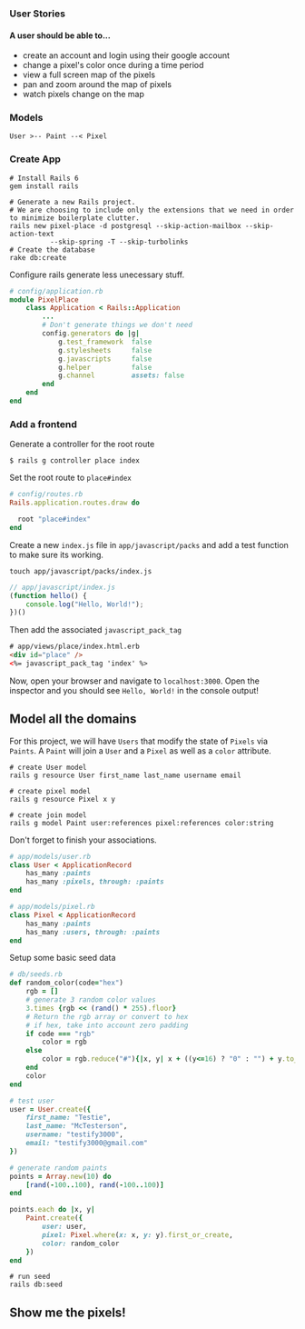 ### User Stories
#### A user should be able to...
- create an account and login using their google account
- change a pixel's color once during a time period
- view a full screen map of the pixels
- pan and zoom around the map of pixels
- watch pixels change on the map

### Models
`User >-- Paint --< Pixel`

### Create App
```shell
# Install Rails 6
gem install rails

# Generate a new Rails project.
# We are choosing to include only the extensions that we need in order to minimize boilerplate clutter.
rails new pixel-place -d postgresql --skip-action-mailbox --skip-action-text
          --skip-spring -T --skip-turbolinks
# Create the database
rake db:create

```
Configure rails generate less unecessary stuff.
```ruby
# config/application.rb
module PixelPlace
    class Application < Rails::Application
        ...
        # Don't generate things we don't need
        config.generators do |g|
            g.test_framework  false
            g.stylesheets     false
            g.javascripts     false
            g.helper          false
            g.channel         assets: false
        end
    end
end
```


### Add a frontend

Generate a controller for the root route
```shell
$ rails g controller place index
```

Set the root route to `place#index`
```ruby
# config/routes.rb
Rails.application.routes.draw do

  root "place#index"
end
```

Create a new `index.js` file in `app/javascript/packs` and add a test function to make sure its working.
```shell
touch app/javascript/packs/index.js
```
```javascript
// app/javascript/index.js
(function hello() {
    console.log("Hello, World!");
})()
```

Then add the associated `javascript_pack_tag`
```html
# app/views/place/index.html.erb
<div id="place" />
<%= javascript_pack_tag 'index' %>
```

Now, open your browser and navigate to `localhost:3000`. Open the inspector and you should see `Hello, World!` in the console output!

## Model all the domains
For this project, we will have `Users` that modify the state of `Pixels` via `Paints`. A `Paint` will join a `User` and a `Pixel` as well as a `color` attribute.

```shell
# create User model
rails g resource User first_name last_name username email

# create pixel model
rails g resource Pixel x y

# create join model
rails g model Paint user:references pixel:references color:string
```

Don't forget to finish your associations.
```ruby
# app/models/user.rb
class User < ApplicationRecord
    has_many :paints
    has_many :pixels, through: :paints
end
```
```ruby
# app/models/pixel.rb
class Pixel < ApplicationRecord
    has_many :paints
    has_many :users, through: :paints
end
```

Setup some basic seed data
```ruby
# db/seeds.rb
def random_color(code="hex")
	rgb = []
	# generate 3 random color values
	3.times {rgb << (rand() * 255).floor}
	# Return the rgb array or convert to hex
	# if hex, take into account zero padding
	if code === "rgb"
		color = rgb
	else 
		color = rgb.reduce("#"){|x, y| x + ((y<=16) ? "0" : "") + y.to_s(16)}
	end
	color
end

# test user
user = User.create({
    first_name: "Testie",
    last_name: "McTesterson",
    username: "testify3000",
    email: "testify3000@gmail.com"
})

# generate random paints
points = Array.new(10) do
    [rand(-100..100), rand(-100..100)]
end

points.each do |x, y|
    Paint.create({
        user: user,
        pixel: Pixel.where(x: x, y: y).first_or_create,
        color: random_color
    })
end
```
```shell
# run seed
rails db:seed
```

## Show me the pixels!

